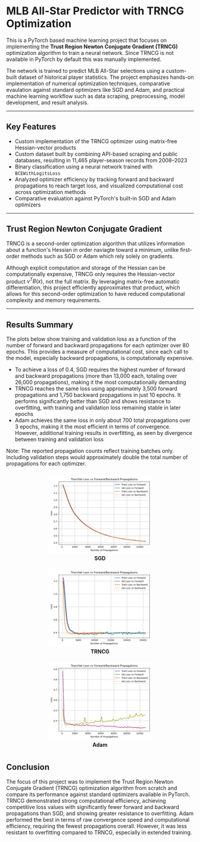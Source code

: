 # MLB All-Star Predictor with TRNCG Optimization
This is a PyTorch based machine learning project that focuses on implementing the **Trust Region Newton Conjugate Gradient (TRNCG)** optimization algorithm to train a neural network. Since TRNCG is not available in PyTorch by default this was manually implemented. 

The network is trained to predict MLB All-Star selections using a custom-built dataset of historical player statistics. The project emphasizes hands-on implementation of numerical optimization techniques, comparative evaulation against standard optimizers like SGD and Adam, and practical machine learning workflow such as data scraping, preprocessing, model development, and result analysis.

---

## Key Features

- Custom implementation of the TRNCG optimizer using matrix-free Hessian-vector products
- Custom dataset built by combining API-based scraping and public databases, resulting in 11,465 player-season records from 2008–2023
- Binary classification using a neural network trained with `BCEWithLogitsLoss`
- Analyzed optimizer efficiency by tracking forward and backward propagations to reach target loss, and visualized computational cost across optimization methods
- Comparative evaluation against PyTorch's built-in SGD and Adam optimizers

---

## Trust Region Newton Conjugate Gradient
TRNCG is a second-order optimization algorithm that utilizes information about a function's Hessian in order naviagte toward a minimum, unlike first-order methods such as SGD or Adam which rely solely on gradients. 

Although explicit computation and storage of the Hessian can be computationally expensive, TRNCG only requires the Hessian-vector product $v^TB(x)$, not the full matrix. By leveraging matrix-free automatic differentiation, this project efficiently approximates that product, which allows for this second-order optimization to have reduced computational complexity and memory requirements.

---

## Results Summary

The plots below show training and validation loss as a function of the number of forward and backward propagations for each optimizer over 80 epochs. This provides a measure of computational cost, since each call to the model, especially backward propagations, is computationally expensive.

- To achieve a loss of 0.4, SGD requires the highest number of forward and backward propagations (more than 13,000 each, totaling over 26,000 propagations), making it the most computationally demanding
- TRNCG reaches the same loss using approximately 3,500 forward propagations and 1,750 backward propagations in just 10 epochs. It performs significantly better than SGD and shows resistance to overfitting, with training and validation loss remaining stable in later epochs
- Adam achieves the same loss in only about 700 total propagations over 3 epochs, making it the most efficient in terms of convergence. However, additional training results in overfitting, as seen by divergence between training and validation loss

Note: The reported propagation counts reflect training batches only. Including validation steps would approximately double the total number of propagations for each optimizer.

<div align="center">
  <figure style="display: inline-block; margin: 10px; text-align: center;">
    <img src="./outputs/SGD_epoch_loss_vs_propagations.png" width="280"/>
    <figcaption><strong>SGD</strong></figcaption>
  </figure>
  <figure style="display: inline-block; margin: 10px; text-align: center;">
    <img src="./outputs/TRNCG_epoch_loss_vs_propagations.png" width="280"/>
    <figcaption><strong>TRNCG</strong></figcaption>
  </figure>
</div>

<div align="center">
  <figure style="display: inline-block; margin: 10px; text-align: center;">
    <img src="./outputs/ADAM_epoch_loss_vs_propagations.png" width="280"/>
    <figcaption><strong>Adam</strong></figcaption>
  </figure>
</div>


## Conclusion
The focus of this project was to implement the Trust Region Newton Conjugate Gradient (TRNCG) optimization algorithm from scratch and compare its performance against standard optimizers available in PyTorch. TRNCG demonstrated strong computational efficiency, achieving competitive loss values with significantly fewer forward and backward propagations than SGD, and showing greater resistance to overfitting. Adam performed the best in terms of raw convergence speed and computational efficiency, requiring the fewest propagations overall. However, it was less resistant to overfitting compared to TRNCG, especially in extended training. 


